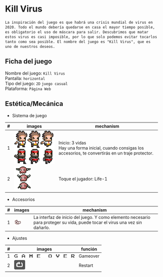 # Kill Virus
```
La inspiración del juego es que habrá una crisis mundial de virus en 2020. Todo el mundo debería quedarse en casa el mayor tiempo posible, es obligatorio el uso de máscara para salir. Descubrimos que matar estos virus es casi imposible, por lo que solo podemos evitar tocarlos tanto como sea posible. El nombre del juego es "Kill Virus", que es uno de nuestros deseos.
```
## Ficha del juego
  Nombre del juego: `Kill Virus`  
  Pantalla: `horizontal`  
  Tipo del juego: `2D` `juego casual`  
  Plataforma: `Página Web`    

## Estética/Mecánica
- Sistema de juego

|#|images|mechanism|
|---|---|----|
|1|![Player](https://github.com/7Mumu/7Mumu.github.io/blob/master/assets/image/character.png)|Inicio: 3 vidas<br>Hay una forma inicial, cuando consigas los accesorios, te convertirás en un traje protector.|
|2|![Virus](https://github.com/7Mumu/7Mumu.github.io/blob/master/assets/image/virus1.png)|Toque el jugador: Life-1|


- Accesorios

|#|images|mechanism|
|---|---|----|
|1|![Mask](https://github.com/7Mumu/7Mumu.github.io/blob/master/assets/image/mask.png)|La interfaz de inicio del juego. Y como elemento necesario para proteger su vida, puede tocar el virus una vez sin dañarlo.|


- Ajustes

|#|images|función|
|---|---|----|
|1|![Gameover](https://github.com/7Mumu/7Mumu.github.io/blob/master/assets/image/gameover.png)|Gameover|
|2|![Restart](https://github.com/7Mumu/7Mumu.github.io/blob/master/assets/image/restart.png)|Restart|
